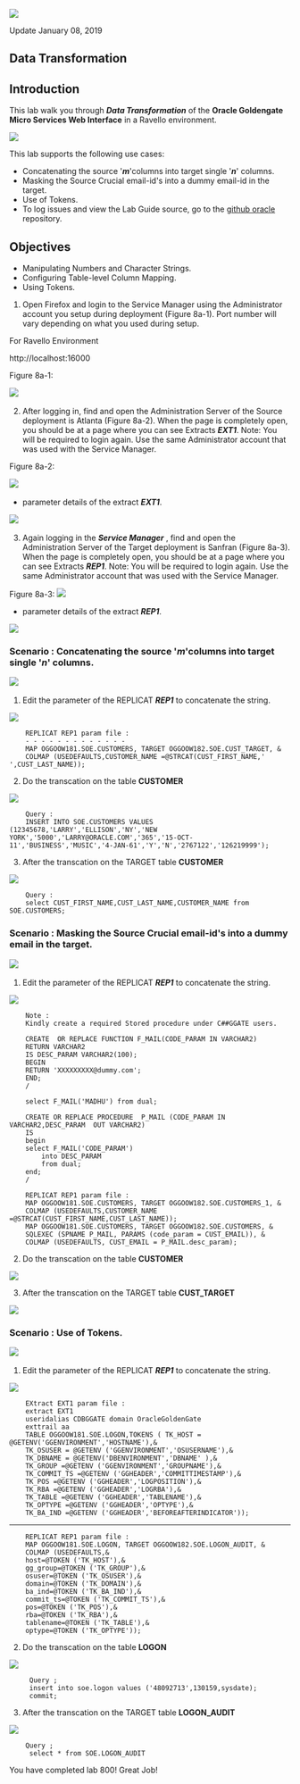 ![](images/800/01.JPG)

Update January 08, 2019

## Data Transformation
## Introduction

This lab walk you through ***Data Transformation*** of the **Oracle Goldengate Micro Services Web Interface** in a Ravello environment.

![](images/800/Lab800_image105.JPG)

This lab supports the following use cases:
-	Concatenating the source '***m***'columns into target single '***n***' columns.
-	Masking the Source Crucial email-id's into a dummy email-id in the target.
-	Use of Tokens.
- To log issues and view the Lab Guide source, go to the [github oracle](https://github.com/oracle/learning-library/tree/master/workshops/dbcs) repository.

## Objectives

-   Manipulating Numbers and Character Strings.
-   Configuring Table-level Column Mapping.
-   Using Tokens.


1.	Open Firefox and login to the Service Manager using the Administrator account you setup during deployment (Figure 8a-1). Port number will vary depending on what you used during setup.

For Ravello Environment

http://localhost:16000



Figure 8a-1:

![](images/800/1.JPG) 
 

2.	After logging in, find and open the Administration Server of the Source deployment is Atlanta (Figure 8a-2).  When the page is completely open, you should be at a page where you can see Extracts ***EXT1***.
Note: You will be required to login again.  Use the same Administrator account that was used with the Service Manager.

Figure 8a-2:

![](images/800/2.JPG)
 

-	parameter details of the extract ***EXT1***.

![](images/800/5.JPG) 
 

3.	Again logging in the ***Service Manager*** , find and open the Administration Server of the Target deployment is Sanfran (Figure 8a-3).  When the page is completely open, you should be at a page where you can see Extracts ***REP1***.
Note: You will be required to login again.  Use the same Administrator account that was used with the Service Manager.

Figure 8a-3:
![](images/800/12.JPG) 

-	parameter details of the extract ***REP1***.

![](images/800/rep.JPG) 
 

### Scenario : Concatenating the source '***m***'columns into target single '***n***' columns.

![](images/800/Slide2.JPG) 
 
1. Edit the parameter of the REPLICAT ***REP1*** to concatenate the string.

![](images/800/rep.JPG) 

        REPLICAT REP1 param file :
        - - - - - - - - - - - - -
        MAP OGGOOW181.SOE.CUSTOMERS, TARGET OGGOOW182.SOE.CUST_TARGET, &
        COLMAP (USEDEFAULTS,CUSTOMER_NAME =@STRCAT(CUST_FIRST_NAME,' ',CUST_LAST_NAME));

2. Do the transcation on the table **CUSTOMER**

![](images/800/13.JPG) 

        Query :
        INSERT INTO SOE.CUSTOMERS VALUES (12345678,'LARRY','ELLISON','NY','NEW YORK','5000','LARRY@ORACLE.COM','365','15-OCT-11','BUSINESS','MUSIC','4-JAN-61','Y','N','2767122','126219999');


3. After the transcation on the TARGET table  **CUSTOMER**

![](images/800/16.JPG) 

        Query :
        select CUST_FIRST_NAME,CUST_LAST_NAME,CUSTOMER_NAME from SOE.CUSTOMERS;

### Scenario : Masking the Source Crucial email-id's into a dummy email in the target.

![](images/800/Slide5.JPG) 
 
1. Edit the parameter of the REPLICAT ***REP1*** to concatenate the string.

![](images/800/rep_1.JPG) 

        Note :
        Kindly create a required Stored procedure under C##GGATE users.

        CREATE  OR REPLACE FUNCTION F_MAIL(CODE_PARAM IN VARCHAR2) 
        RETURN VARCHAR2 
        IS DESC_PARAM VARCHAR2(100);
        BEGIN 
        RETURN 'XXXXXXXXX@dummy.com'; 
        END;
        /

        select F_MAIL('MADHU') from dual;

        CREATE OR REPLACE PROCEDURE  P_MAIL (CODE_PARAM IN VARCHAR2,DESC_PARAM  OUT VARCHAR2)
        IS 
        begin
        select F_MAIL('CODE_PARAM')
            into DESC_PARAM
            from dual;
        end;
        /
        
        REPLICAT REP1 param file :
        MAP OGGOOW181.SOE.CUSTOMERS, TARGET OGGOOW182.SOE.CUSTOMERS_1, &
        COLMAP (USEDEFAULTS,CUSTOMER_NAME =@STRCAT(CUST_FIRST_NAME,CUST_LAST_NAME));
        MAP OGGOOW181.SOE.CUSTOMERS, TARGET OGGOOW182.SOE.CUSTOMERS, &
        SQLEXEC (SPNAME P_MAIL, PARAMS (code_param = CUST_EMAIL)), &
        COLMAP (USEDEFAULTS, CUST_EMAIL = P_MAIL.desc_param);

2. Do the transcation on the table **CUSTOMER**

![](images/800/18.JPG) 

3. After the transcation on the TARGET table  **CUST_TARGET**

![](images/800/17.JPG) 

### Scenario : Use of Tokens.

![](images/800/Slide4.JPG) 
 
1. Edit the parameter of the REPLICAT ***REP1*** to concatenate the string.

![](images/800/rep_2.JPG) 

        EXtract EXT1 param file :
        extract EXT1
        useridalias CDBGGATE domain OracleGoldenGate
        exttrail aa
        TABLE OGGOOW181.SOE.LOGON,TOKENS ( TK_HOST = @GETENV('GGENVIRONMENT','HOSTNAME'),&
        TK_OSUSER = @GETENV ('GGENVIRONMENT','OSUSERNAME'),&
        TK_DBNAME = @GETENV('DBENVIRONMENT','DBNAME' ),&
        TK_GROUP =@GETENV ('GGENVIRONMENT','GROUPNAME'),&
        TK_COMMIT_TS =@GETENV ('GGHEADER','COMMITTIMESTAMP'),&
        TK_POS =@GETENV ('GGHEADER','LOGPOSITION'),&
        TK_RBA =@GETENV ('GGHEADER','LOGRBA'),&
        TK_TABLE =@GETENV ('GGHEADER','TABLENAME'),&
        TK_OPTYPE =@GETENV ('GGHEADER','OPTYPE'),&
        TK_BA_IND =@GETENV ('GGHEADER','BEFOREAFTERINDICATOR'));
- - - - - - - - - - - - - - 
        REPLICAT REP1 param file :
        MAP OGGOOW181.SOE.LOGON, TARGET OGGOOW182.SOE.LOGON_AUDIT, &
        COLMAP (USEDEFAULTS,&
        host=@TOKEN ('TK_HOST'),&
        gg_group=@TOKEN ('TK_GROUP'),&
        osuser=@TOKEN ('TK_OSUSER'),&
        domain=@TOKEN ('TK_DOMAIN'),&
        ba_ind=@TOKEN ('TK_BA_IND'),&
        commit_ts=@TOKEN ('TK_COMMIT_TS'),&
        pos=@TOKEN ('TK_POS'),&
        rba=@TOKEN ('TK_RBA'),&
        tablename=@TOKEN ('TK_TABLE'),&
        optype=@TOKEN ('TK_OPTYPE'));

2. Do the transcation on the table **LOGON**

![](images/800/19.JPG) 

         Query ;
         insert into soe.logon values ('48092713',130159,sysdate);
         commit;

3. After the transcation on the TARGET table  **LOGON_AUDIT**

![](images/800/20.JPG) 

        Query ;
         select * from SOE.LOGON_AUDIT

You have completed lab 800! Great Job!